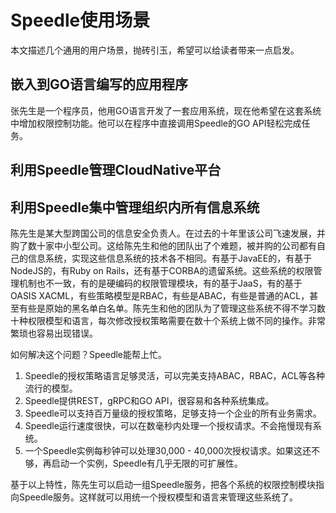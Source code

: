 # Speedle使用场景


本文描述几个通用的用户场景，抛砖引玉，希望可以给读者带来一点启发。

## 嵌入到GO语言编写的应用程序

张先生是一个程序员，他用GO语言开发了一套应用系统，现在他希望在这套系统中增加权限控制功能。他可以在程序中直接调用Speedle的GO API轻松完成任务。

## 利用Speedle管理CloudNative平台


## 利用Speedle集中管理组织内所有信息系统

陈先生是某大型跨国公司的信息安全负责人。在过去的十年里该公司飞速发展，并购了数十家中小型公司。这给陈先生和他的团队出了个难题，被并购的公司都有自己的信息系统，实现这些信息系统的技术各不相同。有基于JavaEE的，有基于NodeJS的，有Ruby on Rails，还有基于CORBA的遗留系统。这些系统的权限管理机制也不一致，有的是硬编码的权限管理模块，有的基于JaaS，有的基于OASIS XACML，有些策略模型是RBAC，有些是ABAC，有些是普通的ACL，甚至有些是原始的黑名单白名单。陈先生和他的团队为了管理这些系统不得不学习数十种权限模型和语言，每次修改授权策略需要在数十个系统上做不同的操作。非常繁琐也容易出现错误。   

如何解决这个问题？Speedle能帮上忙。  

1. Speedle的授权策略语言足够灵活，可以完美支持ABAC，RBAC，ACL等各种流行的模型。
2. Speedle提供REST，gRPC和GO API，很容易和各种系统集成。
3. Speedle可以支持百万量级的授权策略，足够支持一个企业的所有业务需求。
4. Speedle运行速度很快，可以在数毫秒内处理一个授权请求。不会拖慢现有系统。
5. 一个Speedle实例每秒钟可以处理30,000 - 40,000次授权请求。如果这还不够，再启动一个实例，Speedle有几乎无限的可扩展性。

基于以上特性，陈先生可以启动一组Speedle服务，把各个系统的权限控制模块指向Speedle服务。这样就可以用统一个授权模型和语言来管理这些系统了。

